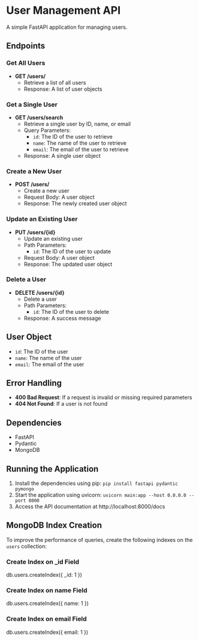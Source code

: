 # User Management API

A simple FastAPI application for managing users.

## Endpoints

### Get All Users

* **GET /users/**
	+ Retrieve a list of all users
	+ Response: A list of user objects

### Get a Single User

* **GET /users/search**
	+ Retrieve a single user by ID, name, or email
	+ Query Parameters:
		- `id`: The ID of the user to retrieve
		- `name`: The name of the user to retrieve
		- `email`: The email of the user to retrieve
	+ Response: A single user object

### Create a New User

* **POST /users/**
	+ Create a new user
	+ Request Body: A user object
	+ Response: The newly created user object

### Update an Existing User

* **PUT /users/{id}**
	+ Update an existing user
	+ Path Parameters:
		- `id`: The ID of the user to update
	+ Request Body: A user object
	+ Response: The updated user object

### Delete a User

* **DELETE /users/{id}**
	+ Delete a user
	+ Path Parameters:
		- `id`: The ID of the user to delete
	+ Response: A success message

## User Object

* `id`: The ID of the user
* `name`: The name of the user
* `email`: The email of the user

## Error Handling

* **400 Bad Request**: If a request is invalid or missing required parameters
* **404 Not Found**: If a user is not found

## Dependencies

* FastAPI
* Pydantic
* MongoDB

## Running the Application

1. Install the dependencies using pip: `pip install fastapi pydantic pymongo`
2. Start the application using uvicorn: `uvicorn main:app --host 0.0.0.0 --port 8000`
3. Access the API documentation at http://localhost:8000/docs

## MongoDB Index Creation

To improve the performance of queries, create the following indexes on the `users` collection:

### Create Index on _id Field

db.users.createIndex({ _id: 1 })

### Create Index on name Field

db.users.createIndex({ name: 1 })

### Create Index on email Field

db.users.createIndex({ email: 1 })